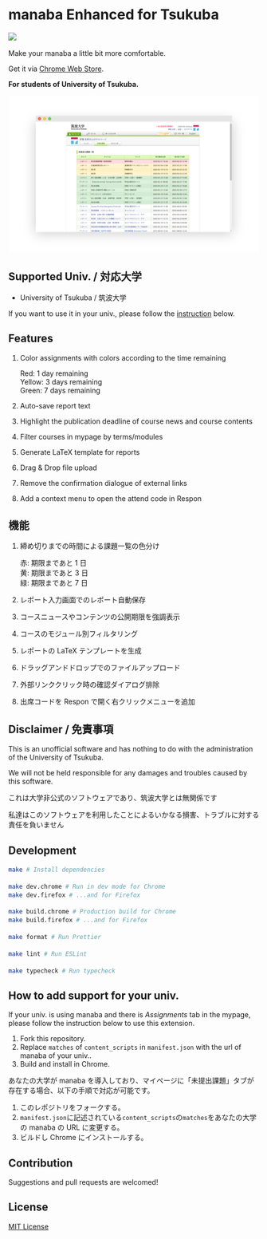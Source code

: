 # manaba Enhanced for Tsukuba

<a href="https://codeclimate.com/github/mkobayashime/manaba-enhanced/maintainability"><img src="https://api.codeclimate.com/v1/badges/ca9e30f13ce1f3f96754/maintainability" /></a>

Make your manaba a little bit more comfortable.

Get it via [Chrome Web Store](https://chrome.google.com/webstore/detail/manaba-enhanced-for-tsuku/fldngcbchlbfgbccilklplmhljilhfch).

**For students of University of Tsukuba.**

![Screenshot](./img/dist/thumbnail1.png)

## Supported Univ. / 対応大学

- University of Tsukuba / 筑波大学

If you want to use it in your univ., please follow the [instruction](https://github.com/mkobayashime/manaba-enhanced#how-to-add-support-for-your-univ) below.

## Features

1. Color assignments with colors according to the time remaining

   Red: 1 day remaining  
   Yellow: 3 days remaining  
   Green: 7 days remaining

1. Auto-save report text

1. Highlight the publication deadline of course news and course contents

1. Filter courses in mypage by terms/modules

1. Generate LaTeX template for reports

1. Drag & Drop file upload

1. Remove the confirmation dialogue of external links

1. Add a context menu to open the attend code in Respon

## 機能

1. 締め切りまでの時間による課題一覧の色分け

   赤: 期限まであと 1 日  
   黄: 期限まであと 3 日  
   緑: 期限まであと 7 日

1. レポート入力画面でのレポート自動保存

1. コースニュースやコンテンツの公開期限を強調表示

1. コースのモジュール別フィルタリング

1. レポートの LaTeX テンプレートを生成

1. ドラッグアンドドロップでのファイルアップロード

1. 外部リンククリック時の確認ダイアログ排除

1. 出席コードを Respon で開く右クリックメニューを追加

## Disclaimer / 免責事項

This is an unofficial software and has nothing to do with the administration of the University of Tsukuba.

We will not be held responsible for any damages and troubles caused by this software.

これは大学非公式のソフトウェアであり、筑波大学とは無関係です

私達はこのソフトウェアを利用したことによるいかなる損害、トラブルに対する責任を負いません

## Development

```sh
make # Install dependencies

make dev.chrome # Run in dev mode for Chrome
make dev.firefox # ...and for Firefox

make build.chrome # Production build for Chrome
make build.firefox # ...and for Firefox

make format # Run Prettier

make lint # Run ESLint

make typecheck # Run typecheck
```

## How to add support for your univ.

If your univ. is using manaba and there is _Assignments_ tab in the mypage, please follow the instruction below to use this extension.

1. Fork this repository.
1. Replace `matches` of `content_scripts` in `manifest.json` with the url of manaba of your univ..
1. Build and install in Chrome.

あなたの大学が manaba を導入しており、マイページに「未提出課題」タブが存在する場合、以下の手順で対応が可能です。

1. このレポジトリをフォークする。
1. `manifest.json`に記述されている`content_scripts`の`matches`をあなたの大学の manaba の URL に変更する。
1. ビルドし Chrome にインストールする。

## Contribution

Suggestions and pull requests are welcomed!

## License

[MIT License](./LICENSE)
